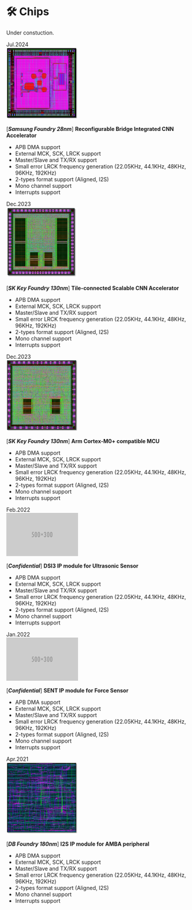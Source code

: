 # 🛠 Chips

Under constuction.

<div class='book-box'>
<div class='book-box-image'><div>
<div class="badge">Jul.2024</div>
<img src='images/chip/cnn.png' alt="sym" width="190px"></div></div>
<div class='book-box-text' markdown="1">

[<em>**Samsung Foundry 28nm**</em>] **Reconfigurable Bridge Integrated CNN Accelerator**

- APB DMA support
- External MCK, SCK, LRCK support
- Master/Slave and TX/RX support
- Small error LRCK frequency generation (22.05KHz, 44.1KHz, 48KHz, 96KHz, 192KHz)
- 2-types format support (Aligned, I2S)
- Mono channel support
- Interrupts support


</div>
</div>

<div class='book-box'>
<div class='book-box-image'><div>
<div class="badge">Dec.2023</div>
<img src='images/chip/arm.png' alt="sym" width="190px"></div></div>
<div class='book-box-text' markdown="1">

[<em>**SK Key Foundry 130nm**</em>] **Tile-connected Scalable CNN Accelerator**

- APB DMA support
- External MCK, SCK, LRCK support
- Master/Slave and TX/RX support
- Small error LRCK frequency generation (22.05KHz, 44.1KHz, 48KHz, 96KHz, 192KHz)
- 2-types format support (Aligned, I2S)
- Mono channel support
- Interrupts support

</div>
</div>

<div class='book-box'>
<div class='book-box-image'><div>
<div class="badge">Dec.2023</div>
<img src='images/chip/tile.png' alt="sym" width="190px"></div></div>
<div class='book-box-text' markdown="1">

[<em>**SK Key Foundry 130nm**</em>] **Arm Cortex-M0+ compatible MCU**

- APB DMA support
- External MCK, SCK, LRCK support
- Master/Slave and TX/RX support
- Small error LRCK frequency generation (22.05KHz, 44.1KHz, 48KHz, 96KHz, 192KHz)
- 2-types format support (Aligned, I2S)
- Mono channel support
- Interrupts support

</div>
</div>

<div class='book-box'>
<div class='book-box-image'><div>
<div class="badge">Feb.2022</div>
<img src='images/500x300.png' alt="sym" width="190px"></div></div>
<div class='book-box-text' markdown="1">

[<em>**Confidential**</em>] **DSI3 IP module for Ultrasonic Sensor**

- APB DMA support
- External MCK, SCK, LRCK support
- Master/Slave and TX/RX support
- Small error LRCK frequency generation (22.05KHz, 44.1KHz, 48KHz, 96KHz, 192KHz)
- 2-types format support (Aligned, I2S)
- Mono channel support
- Interrupts support

</div>
</div>


<div class='book-box'>
<div class='book-box-image'><div>
<div class="badge">Jan.2022</div>
<img src='images/500x300.png' alt="sym" width="190px"></div></div>
<div class='book-box-text' markdown="1">

[<em>**Confidential**</em>] **SENT IP module for Force Sensor**


- APB DMA support
- External MCK, SCK, LRCK support
- Master/Slave and TX/RX support
- Small error LRCK frequency generation (22.05KHz, 44.1KHz, 48KHz, 96KHz, 192KHz)
- 2-types format support (Aligned, I2S)
- Mono channel support
- Interrupts support

</div>
</div>


<div class='book-box'>
<div class='book-box-image'><div>
<div class="badge">Apr.2021</div>
<img src='images/chip/i2s.png' alt="sym" width="190px"></div></div>
<div class='book-box-text' markdown="1">

[<em>**DB Foundry 180nm**</em>] **I2S IP module for AMBA peripheral**


- APB DMA support
- External MCK, SCK, LRCK support
- Master/Slave and TX/RX support
- Small error LRCK frequency generation (22.05KHz, 44.1KHz, 48KHz, 96KHz, 192KHz)
- 2-types format support (Aligned, I2S)
- Mono channel support
- Interrupts support

</div>
</div>